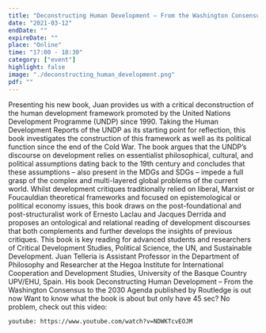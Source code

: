 ```yaml
---
title: "Deconstructing Human Development – From the Washington Consensus to the 2030 Agenda"
date: "2021-03-12"
endDate: ""
expireDate: ""
place: "Online"
time: "17:00 - 18:30"
category: ["event"]
highlight: false
image: "./deconstructing_human_development.png"
pdf: ""
---
```


Presenting his new book, Juan provides us with a critical deconstruction of the human development framework promoted by the United Nations Development Programme (UNDP) since 1990. Taking the Human Development Reports of the UNDP as its starting point for reflection, this book investigates the construction of this framework as well as its political function since the end of the Cold War. The book argues that the UNDP’s discourse on development relies on essentialist philosophical, cultural, and political assumptions dating back to the 19th century and concludes that these assumptions – also present in the MDGs and SDGs – impede a full grasp of the complex and multi-layered global problems of the current world. Whilst development critiques traditionally relied on liberal, Marxist or Foucauldian theoretical frameworks and focused on epistemological or political economy issues, this book draws on the post-foundational and post-structuralist work of Ernesto Laclau and Jacques Derrida and proposes an ontological and relational reading of development discourses that both complements and further develops the insights of previous critiques. This book is key reading for advanced students and researchers of Critical Development Studies, Political Science, the UN, and Sustainable Development.
Juan Telleria is Assistant Professor in the Department of Philosophy and Researcher at the Hegoa Institute for International Cooperation and Development Studies, University of the Basque Country UPV/EHU, Spain.
His book Deconstructing Human Development – From the Washington Consensus to the 2030 Agenda published by Routledge is out now
Want to know what the book is about but only have 45 sec? No problem, check out this video: 

`youtube: https://www.youtube.com/watch?v=NDWKTcvEOJM`


